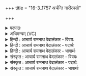 +++
title = "16-3_1757 अर्चन्ति नारीरपसो"

+++
<details><summary>पदपाठः</summary>

अ꣡र्च꣢꣯न्ति। ना꣡रीः꣢꣯। अ꣣प꣡सः꣢। न। वि꣣ष्टि꣡भिः꣢। स꣣माने꣡न꣢। स꣣म्। आने꣡न꣢। यो꣡ज꣢꣯नेन। आ। प꣣राव꣡तः꣢। इ꣡ष꣢꣯म्। व꣡ह꣢꣯न्तीः। सु꣣कृ꣡ते꣢। सु꣣। कृ꣡ते꣢꣯। सु꣣दा꣡न꣢वे। सु꣣। दा꣡न꣢꣯वे। वि꣡श्वा꣢꣯। इत्। अ꣡ह꣢꣯। य꣡ज꣢꣯मानाय। सु꣣न्वते꣢। १७५७।
</details>

<details><summary>अधिमन्त्रम् (VC)</summary>

- उषाः
- गोतमो राहूगणः
- जगती
- निषादः
</details>

<details><summary>हिन्दी : आचार्य रामनाथ वेदालंकार - विषयः</summary>

आगे फिर वही उषा वर्णित की जा रही है।
</details>

<details><summary>हिन्दी : आचार्य रामनाथ वेदालंकार - पदार्थः</summary>

पदार्थान्वय -  (अपसः) कर्मण्य (नारीः न) नारियाँ जैसे (आ परावतः) दूरदेश से भी आकर (समानेन योजनेन) समान योजना बनाकर (विष्टिभिः) कर्मों द्वारा (सुकृते) धर्मात्मा (सुदानवे) उत्तम दानी मनुष्य को (इषम्) अन्न आदि पदार्थ और (सुन्वते) भक्तिरस प्रवाहित करनेवाले तथा (यजमानाय) यज्ञ करनेवाले पुरुष को (अह) निश्चय ही (विश्वा इत्) सभी अभीष्ट वस्तुएँ (वहन्तीः) प्राप्त कराती हुई, उसका (अर्चन्ति) सत्कार करती हैं, वैसे ही ये प्राकृतिक और आध्यात्मिक उषाएँ भी करती हैं ॥३॥ यहाँ उपमालङ्कार है ॥३॥
</details>

<details><summary>हिन्दी : आचार्य रामनाथ वेदालंकार - भावार्थः</summary>

भावार्थ -  जो शुभ कर्म करनेवाले धर्मात्मा,परोपकारी परमेश्वर के उपासक यज्ञकर्ता जन होते हैं,उनका जैसे नारियाँ सत्कार करती हैं,वैसे ही रात्रि के अन्त में लालिमा के साथ छिटकती हुई प्राकृतिक उषाएँ तथा योगमार्ग में अनुभव की हुई ज्योतिष्मती प्रजाएँ भी उनका अभिनन्दन करती हैं अर्थात् प्रेय-मार्ग तथा श्रेय-मार्ग में उनकी सहायता करती हैं ॥३॥
</details>

<details><summary>संस्कृत : आचार्य रामनाथ वेदालंकार - विषयः</summary>

अथ पुनरपि सैवोषा वर्ण्यते।
</details>

<details><summary>संस्कृत : आचार्य रामनाथ वेदालंकार - पदार्थः</summary>

पदार्थान्वय -  (अपसः) अपस्विन्यः कर्मवत्यः। [अत्र मतुबर्थकस्य लुक्। अपः इति कर्मनाम। निघं० २।१।] (नारीः न) नार्यो यथा। [अत्र जसि छान्दसः पूर्वसवर्णदीर्घः।] (आ परावतः) दूरदेशादपि आगत्य (समानेन योजनेन) समानया योजनया (विष्टिभिः) कर्मभिः। [विष्ट्वी इत्यस्य कर्मनामसु। निघं० २।१ पाठाद् विष् धातुः करोत्यर्थः। विष्टी इत्यपि पाठान्तरे कर्मनामसु पठितम्।] (सुकृते) सुकर्मणे धर्मात्मने, (सुदानवे) सुष्ठु दानकरणशीलाय जनाय (इषम्) अन्नादिकम् वस्तु, (सुन्वते) भक्तिरसमभिषुण्वते (यजमानाय) याज्ञिकाय पुरुषाय च (अह) निश्चयेन (विश्वा इत्) विश्वानि एव अभीष्टानि। [अत्र ‘शेश्छन्दसि बहुलम्’ अ० ६।१।७० इत्यनेन शसः शेर्लोपः।] (वहन्तीः) प्रापयन्त्यः, तम् (अर्चन्ति) सत्कुर्वन्ति, तथैव इमाः प्राकृतिक्यः आध्यात्मिक्यश्च उषसः अपि कुर्वन्ति ॥३॥२ अत्रोपमालङ्कारः ॥३॥
</details>

<details><summary>संस्कृत : आचार्य रामनाथ वेदालंकार - भावार्थः</summary>

भावार्थ -  ये सुकर्माणो धर्मात्मानः परोपकारिणः परमेश्वरोपासका यज्ञकर्तारश्च भवन्ति तान् यथा नार्यः सत्कुर्वन्ति तथैव निशान्तेऽरुणेन प्रकाशेनाविर्भवन्त्यः प्राकृतिक्य उषसो योगमार्गेऽनुभूता ज्योतिष्मत्यः प्रज्ञाश्चापि तानभिनन्दन्ति,प्रेयोमार्गे श्रेयोमार्गे च तेषां साहाय्यमातन्वन्तीत्यर्थः ॥३॥
</details>